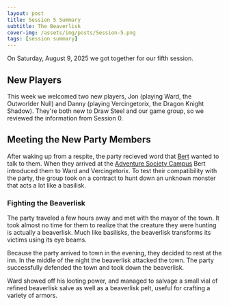 ```yaml
---
layout: post
title: Session 5 Summary
subtitle: The Beaverlisk
cover-img: /assets/img/posts/Session-5.png
tags: [session summary]
---
```


On Saturday, August 9, 2025 we got together for our fifth session.

## New Players
This week we welcomed two new players, Jon (playing Ward, the Outworlder Null) and Danny (playing Vercingetorix, the Dragon Knight Shadow). They're both new to Draw Steel and our game group, so we reviewed the information from Session 0.

## Meeting the New Party Members
After waking up from a respite, the party recieved word that [Bert](/codex/characters/albert-alberici) wanted to talk to them. When they arrived at the [Adventure Society Campus](/codex/regions/adventure-society-campus) Bert introduced them to Ward and Vercingetorix. To test their compatibility with the party, the group took on a contract to hunt down an unknown monster that acts a lot like a basilisk.

### Fighting the Beaverlisk
The party traveled a few hours away and met with the mayor of the town. It took almost no time for them to realize that the creature they were hunting is actually a beaverlisk. Much like basilisks, the beaverlisk transforms its victims using its eye beams.

Because the party arrived to town in the evening, they decided to rest at the inn. In the middle of the night the beaverlisk attacked the town. The party successfully defended the town and took down the beaverlisk.

Ward showed off his looting power, and managed to salvage a small vial of refined beaverlisk salve as well as a beaverlisk pelt, useful for crafting a variety of armors.